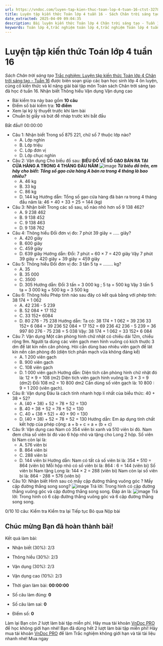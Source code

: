 ```yaml
---
url: https://vndoc.com/luyen-tap-kien-thuc-toan-lop-4-tuan-16-ctst-327882
title: Luyện tập kiến thức Toán lớp 4 tuần 16 - Sách Chân trời sáng tạo - VnDoc.com
date_extracted: 2025-04-09 09:04:35
description: Bài luyện kiến thức Toán lớp 4 Chân trời sáng tạo - Tuần 16 giúp các em ôn tập kiến thức và luyện giải các dạng bài tập đã học trong tuần 16.
keywords: Toán lớp 4,trắc nghiệm toán lớp 4,trắc nghiệm Toán lớp 4 tuần 16 bài tập toán lớp 4,bài tập cuối tuần toán lớp 4,bài tập cuối tuần toán 4 sách Chân trời,bài tập cuối tuần môn Toán lớp 4 Chân trời tuần 16,bài tập tuần 16 môn toán lớp 4 Chân trời,đề kiểm tra cuối tuần 16 môn toán lớp 4 Chân trời sáng tạo,bài tập cuối tuần toán 4 Chân trời tuần 16,trắc nghiệm toán 4 tuần 16,trắc nghiệm Toán 4 tuần 16 chân trời sáng tạo
---
```


# Luyện tập kiến thức Toán lớp 4 tuần 16
 _Sách Chân trời sáng tạo_
[Trắc nghiệm: Luyện tập kiến thức Toán lớp 4 Chân trời sáng tạo - Tuần 16](<https://vndoc.com/luyen-tap-kien-thuc-toan-lop-4-tuan-16-ctst-327882>) được biên soạn giúp các bạn học sinh lớp 4 ôn luyện, củng cố kiến thức và kĩ năng giải bài tập môn Toán sách Chân trời sáng tạo đã học ở tuần 16.
Nhận biết Thông hiểu Vận dụng Vận dụng cao
  * Bài kiểm tra này bao gồm **10 câu**
  * Điểm số bài kiểm tra: **10 điểm**
  * Xem lại kỹ lý thuyết trước khi làm bài
  * Chuẩn bị giấy và bút để nháp trước khi bắt đầu

Bắt đầu\!\!
00:00:00
  * Câu 1:  Nhận biết
Trong số 875 221, chữ số 7 thuộc lớp nào?
    * A. Lớp nghìn 
    * B. Lớp triệu 
    * C. Lớp đơn vị 
    * D. Lớp chục nghìn 
  * Câu 2:  Vận dụng
Cho biểu đồ sau:
**BIỂU ĐỒ VỀ SỐ GẠO BÁN RA TẠI CỬA HÀNG A TRONG 4 THÁNG ĐẦU NĂM**
![image](https://i.vdoc.vn/data/image/2024/09/04/trac-nghiem-toan-4-h47.png)
 _**Từ biểu đồ trên, em hãy cho biết: Tổng số gạo cửa hàng A bán ra trong 4 tháng là bao nhiêu?**_
    * A. 46 kg 
    * B. 33 kg 
    * C. 86 kg 
    * D. 144 kg 
Hướng dẫn: 
Tổng số gạo cửa hàng đã bán ra trong 4 tháng đầu năm là:
46 + 40 + 33 + 25 = 144 \(kg\)
  * Câu 3:  Nhận biết
Trong các số sau, số nào nhỏ hơn số 9 138 462?
    * A. 9 238 462 
    * B. 9 138 452 
    * C. 9 138 463 
    * D. 9 138 762 
  * Câu 4:  Thông hiểu
Đổi đơn vị đo: 7 phút 39 giây = ..... giây?
    * A. 420 giây 
    * B. 600 giây 
    * C. 459 giây 
    * D. 639 giây 
Hướng dẫn: 
Đổi: 7 phút = 60 × 7 = 420 giây
Vậy 7 phút 39 giây = 420 giây + 39 giây = 459 giây
  * Câu 5:  Thông hiểu
Đổi đơn vị đo: 3 tấn 5 tạ = ........ kg?
    * A. 35 
    * B. 35 000 
    * C. 3500 
    * D. 305 
Hướng dẫn: 
Đổi 3 tấn = 3 000 kg ; 5 tạ = 500 kg
Vậy 3 tấn 5 tạ = 3 000 kg + 500 kg = 3 500 kg
  * Câu 6:  Thông hiểu
Phép tính nào sau đây có kết quả bằng với phép tính: 38 174 + 1 062
    * A. 42 236 - 5 239 
    * B. 52 084 + 17 152 
    * C. 33 152+ 6084 
    * D. 80 276 - 75 238 
Hướng dẫn: 
Ta có: 38 174 + 1 062 = 39 236
33 152+ 6 084 = 39 236
52 084 + 17 152 = 69 236
42 236 - 5 239 = 36 997
80 276 - 75 238 = 5 038
Vậy: 38 174 + 1 062 = 33 152+ 6 084
  * Câu 7:  Vận dụng
Một căn phòng hình chữ nhật có chiều dài 12m, chiều rộng 9m. Người ta dùng các viên gạch men hình vuông có kích thước 3 dm để lát kín nền căn phòng. Hỏi cần dùng bao nhiêu viên gạch để lát kín nền căn phòng đó \(diện tích phần mạch vữa không đáng kể\)
    * A. 1 200 viên gạch 
    * B. 900 viên gạch 
    * C. 108 viên gạch 
    * D. 1 000 viên gạch 
Hướng dẫn: 
Diện tích căn phòng hình chữ nhật đó là: 12 × 9 = 108 \(m2\)
Diện tích viên gạch hình vuông là: 3 × 3 = 9 \(dm2\)
Đổi 108 m2 = 10 800 dm2
Cần dùng số viên gạch là: 10 800 : 9 = 1 200 \(viên gạch\).
  * Câu 8:  Vận dụng
Đâu là cách tính nhanh hợp lí nhất của biểu thức: 40 + 38 + 52?
    * A. \(40 + 38\) + 52 = 78 + 52 = 130 
    * B. 40 + 38 + 52 = 78 + 52 = 130 
    * C. 40 + \(38 + 52\) = 40 + 90 = 130 
    * D. \(40 + 38\) + 52 = 78 + 52 = 130 
Hướng dẫn: 
Em áp dụng tính chất kết hợp của phép cộng: a + b + c = a + \(b + c\)
  * Câu 9:  Vận dụng cao
Nam có 354 viên bi xanh và 510 viên bi đỏ. Nam đem chia số viên bi đó vào 6 hộp nhỏ và tặng cho Long 2 hộp. Số viên bi Nam còn lại là:
    * A. 576 viên bi 
    * B. 864 viên bi 
    * C. 288 viên bi 
    * D. 144 viên bi 
Hướng dẫn: 
Nam có tất cả số viên bi là: 354 + 510 = 864 \(viên bi\)
Mỗi hộp nhỏ có số viên bi là: 864 : 6 = 144 \(viên bi\)
Số viên bi Nam tặng Long là: 144 × 2 = 288 \(viên bi\)
Nam còn lại số viên bi là: 864 - 288 = 576 \(viên bi\)
  * Câu 10:  Nhận biết
Hình sau có mấy cặp đường thẳng vuông góc ? Mấy cặp đường thẳng song song?
![image](https://i.vdoc.vn/data/image/2024/09/04/trac-nghiem-toan-4-h46.png)
Trả lời: Trong hình có  cặp đường thẳng vuông góc và  cặp đường thẳng song song.
Đáp án là:
![image](/data/image/2024/09/04/trac-nghiem-toan-4-h46.png)
Trả lời: Trong hình có 6 cặp đường thẳng vuông góc và 6 cặp đường thẳng song song.

0/10
10 câu:
Kiểm tra Kiểm tra lại Tiếp tục Bỏ qua Nộp bài
## Chúc mừng Bạn đã hoàn thành bài\!
Kết quả làm bài:
  * Nhận biết \(30%\):
2/3
  * Thông hiểu \(30%\):
2/3
  * Vận dụng \(30%\):
2/3
  * Vận dụng cao \(10%\):
2/3

  * Thời gian làm bài:  **00:00:00**
  * Số câu làm đúng: **0**
  * Số câu làm sai: **0**
  * Điểm số: **0**

Làm lại
Bạn còn _2_ lượt làm bài tập miễn phí. Hãy mua tài khoản [VnDoc PRO](</pro>) để học không giới hạn nhé\!  Bạn đã dùng hết 2 lượt làm bài tập miễn phí\! Hãy mua tài khoản [VnDoc PRO](</pro>) để làm Trắc nghiệm không giới hạn và tải tài liệu nhanh nhé\!  Mua ngay
